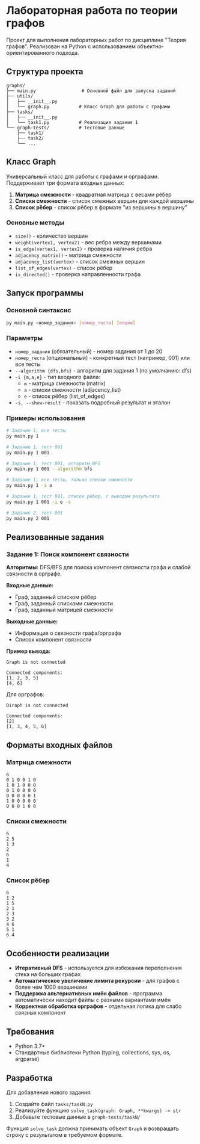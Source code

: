# Лабораторная работа по теории графов

Проект для выполнения лабораторных работ по дисциплине "Теория графов". Реализован на Python с использованием объектно-ориентированного подхода.

## Структура проекта

```
graphs/
├── main.py                 # Основной файл для запуска заданий
├── utils/
│   ├── __init__.py
│   └── graph.py           # Класс Graph для работы с графами
├── tasks/
│   ├── __init__.py
│   └── task1.py           # Реализация задания 1
└── graph-tests/           # Тестовые данные
    ├── task1/
    ├── task2/
    └── ...
```

## Класс Graph

Универсальный класс для работы с графами и орграфами. Поддерживает три формата входных данных:

1. **Матрица смежности** - квадратная матрица с весами рёбер
2. **Списки смежности** - список смежных вершин для каждой вершины
3. **Список рёбер** - список рёбер в формате "из вершины в вершину"

### Основные методы

- `size()` - количество вершин
- `weight(vertex1, vertex2)` - вес ребра между вершинами
- `is_edge(vertex1, vertex2)` - проверка наличия ребра
- `adjacency_matrix()` - матрица смежности
- `adjacency_list(vertex)` - список смежных вершин
- `list_of_edges(vertex)` - список рёбер
- `is_directed()` - проверка направленности графа

## Запуск программы

### Основной синтаксис

```bash
py main.py <номер_задания> [номер_теста] [опции]
```

### Параметры

- `номер_задания` (обязательный) - номер задания от 1 до 20
- `номер_теста` (опциональный) - конкретный тест (например, 001) или все тесты
- `--algorithm {dfs,bfs}` - алгоритм для задания 1 (по умолчанию: dfs)
- `-i {m,a,e}` - тип входного файла:
  - `m` - матрица смежности (matrix)
  - `a` - списки смежности (adjacency_list)
  - `e` - список рёбер (list_of_edges)
- `-s, --show-result` - показать подробный результат и эталон

### Примеры использования

```bash
# Задание 1, все тесты
py main.py 1

# Задание 1, тест 001
py main.py 1 001

# Задание 1, тест 001, алгоритм BFS
py main.py 1 001 --algorithm bfs

# Задание 1, все тесты, только списки смежности
py main.py 1 -i a

# Задание 1, тест 001, список рёбер, с выводом результата
py main.py 1 001 -i e -s

# Задание 2, тест 001
py main.py 2 001
```

## Реализованные задания

### Задание 1: Поиск компонент связности

**Алгоритмы:** DFS/BFS для поиска компонент связности графа и слабой связности в орграфе.

**Входные данные:**
- Граф, заданный списком рёбер
- Граф, заданный списками смежности  
- Граф, заданный матрицей смежности

**Выходные данные:**
- Информация о связности графа/орграфа
- Список компонент связности

**Пример вывода:**
```
Graph is not connected

Connected components:
[1, 2, 3, 5]
[4, 6]
```

Для орграфов:
```
Diraph is not connected

Connected components:
[2]
[1, 3, 4, 5, 6]
```

## Форматы входных файлов

### Матрица смежности
```
6
0 1 0 0 1 0 
1 0 1 0 0 0 
0 1 0 0 0 0 
0 0 0 0 0 1 
1 0 0 0 0 0 
0 0 0 1 0 0 
```

### Списки смежности
```
6
2 5 
1 3 
2 
6 
1 
4 
```

### Список рёбер
```
6
1 2
1 5
2 1
2 3
3 2
4 6
5 1
6 4
```

## Особенности реализации

- **Итеративный DFS** - используется для избежания переполнения стека на больших графах
- **Автоматическое увеличение лимита рекурсии** - для графов с более чем 1000 вершинами
- **Поддержка альтернативных имён файлов** - программа автоматически находит файлы с разными вариантами имён
- **Корректная обработка орграфов** - отдельная логика для слабо связных компонент

## Требования

- Python 3.7+
- Стандартные библиотеки Python (typing, collections, sys, os, argparse)

## Разработка

Для добавления нового задания:

1. Создайте файл `tasks/taskN.py`
2. Реализуйте функцию `solve_task(graph: Graph, **kwargs) -> str`
3. Добавьте тестовые данные в `graph-tests/taskN/`

Функция `solve_task` должна принимать объект `Graph` и возвращать строку с результатом в требуемом формате. 